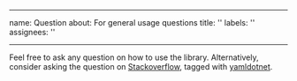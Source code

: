 
---
name: Question
about: For general usage questions
title: ''
labels: ''
assignees: ''

---

Feel free to ask any question on how to use the library. Alternatively, consider asking the question on [Stackoverflow](https://stackoverflow.com), tagged with [yamldotnet](https://stackoverflow.com/questions/tagged/yamldotnet).